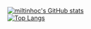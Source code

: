
[![miltinhoc's GitHub stats](https://github-readme-stats.vercel.app/api?username=miltinhoc&show_icons=true&theme=radical)](https://github.com/miltinhoc?tab=repositories)\
[![Top Langs](https://github-readme-stats.vercel.app/api/top-langs/?username=miltinhoc&layout=compact&theme=radical)](https://github.com/miltinhoc?tab=repositories)

